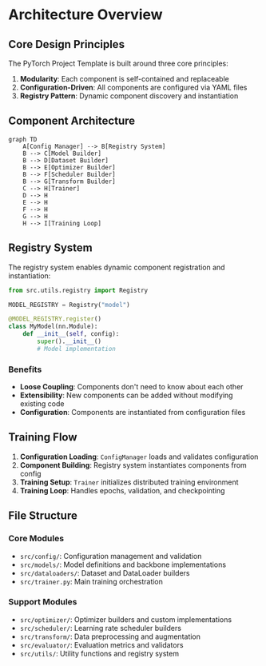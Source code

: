 # Architecture Overview

## Core Design Principles

The PyTorch Project Template is built around three core principles:

1. **Modularity**: Each component is self-contained and replaceable
2. **Configuration-Driven**: All components are configured via YAML files
3. **Registry Pattern**: Dynamic component discovery and instantiation

## Component Architecture

```mermaid
graph TD
    A[Config Manager] --> B[Registry System]
    B --> C[Model Builder]
    B --> D[Dataset Builder]
    B --> E[Optimizer Builder]
    B --> F[Scheduler Builder]
    B --> G[Transform Builder]
    C --> H[Trainer]
    D --> H
    E --> H
    F --> H
    G --> H
    H --> I[Training Loop]
```

## Registry System

The registry system enables dynamic component registration and instantiation:

```python
from src.utils.registry import Registry

MODEL_REGISTRY = Registry("model")

@MODEL_REGISTRY.register()
class MyModel(nn.Module):
    def __init__(self, config):
        super().__init__()
        # Model implementation
```

### Benefits

- **Loose Coupling**: Components don't need to know about each other
- **Extensibility**: New components can be added without modifying existing code
- **Configuration**: Components are instantiated from configuration files

## Training Flow

1. **Configuration Loading**: `ConfigManager` loads and validates configuration
2. **Component Building**: Registry system instantiates components from config
3. **Training Setup**: `Trainer` initializes distributed training environment
4. **Training Loop**: Handles epochs, validation, and checkpointing

## File Structure

### Core Modules

- `src/config/`: Configuration management and validation
- `src/models/`: Model definitions and backbone implementations
- `src/dataloaders/`: Dataset and DataLoader builders
- `src/trainer.py`: Main training orchestration

### Support Modules

- `src/optimizer/`: Optimizer builders and custom implementations
- `src/scheduler/`: Learning rate scheduler builders
- `src/transform/`: Data preprocessing and augmentation
- `src/evaluator/`: Evaluation metrics and validators
- `src/utils/`: Utility functions and registry system